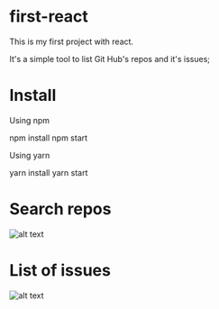 # first-react
This is my first project with react.

It's a simple tool to list Git Hub's repos and it's issues;

# Install

Using npm

npm install
npm start

Using yarn

yarn install
yarn start

# Search repos

![alt text](https://github.com/trentsgustavo/first-react/blob/master/public/img/search.png)

# List of issues

![alt text](https://github.com/trentsgustavo/first-react/blob/master/public/img/issues.png)

